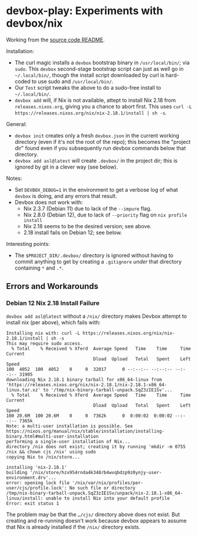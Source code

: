 devbox-play: Experiments with devbox/nix
========================================

Working from the [source code README][gh].

Installation:
- The curl magic installs a `devbox` bootstrap binary in `/usr/local/bin/`;
  via `sudo`. This `devbox` second-stage bootstrap script can just as well
  go in `~/.local/bin/`, though the install script downloaded by curl is
  hard-coded to use sudo and `/usr/local/bin/`.
- Our `Test` script tweaks the above to do a sudo-free install to
  `~/.local/bin/`.
- `devbox add` will, if Nix is not available, attept to install Nix 2.18
  from `releases.nixos.org`, giving you a chance to abort first. This uses
  `curl -L https://releases.nixos.org/nix/nix-2.18.1/install | sh -s`.

General:
- `devbox init` creates only a fresh `devbox.json` in the current working
  directory (even if it's not the root of the repo); this becomes the
  "project dir" found even if you subsequently run devbox commands below
  that directory.
- `devbox add asl@latest` will create `.devbox/` in the project dir;
  this is ignored by git in a clever way (see below).

Notes:
- Set `DEVBOX_DEBUG=1` in the environment to get a verbose log of what
  `devbox` is doing, and any errors that result.
- Devbox does not work with:
  - Nix 2.3.7 (Debian 11) due to lack of the `--impure` flag.
  - Nix 2.8.0 (Debian 12), due to lack of `--priority` flag on
    `nix profile install`
  - Nix 2.18 seems to be the desired version; see above.
  - 2.18 install fails on Debian 12; see below.

Interesting points:
- The `$PROJECT_DIR/.devbox/` directory is ignored without having to
  commit anything to get by creating a `.gitignore` _under_ that directory
  containing `*` and `.*`.


Errors and Workarounds
----------------------

### Debian 12 Nix 2.18 Install Failure

`devbox add asl@latest` without a `/nix/` directory makes Devbox attempt
to install nix (per above), which fails with:

    Installing nix with: curl -L https://releases.nixos.org/nix/nix-2.18.1/install | sh -s
    This may require sudo access.
      % Total    % Received % Xferd  Average Speed   Time    Time     Time  Current
                                     Dload  Upload   Total   Spent    Left  Speed
    100  4052  100  4052    0     0  32017      0 --:--:-- --:--:-- --:--:-- 31905
    downloading Nix 2.18.1 binary tarball for x86_64-linux from 'https://releases.nixos.org/nix/nix-2.18.1/nix-2.18.1-x86_64-linux.tar.xz' to '/tmp/nix-binary-tarball-unpack.SqZ3zIE1Sv'...
      % Total    % Received % Xferd  Average Speed   Time    Time     Time  Current
                                     Dload  Upload   Total   Spent    Left  Speed
    100 20.6M  100 20.6M    0     0  7362k      0  0:00:02  0:00:02 --:--:-- 7365k
    Note: a multi-user installation is possible. See https://nixos.org/manual/nix/stable/installation/installing-binary.html#multi-user-installation
    performing a single-user installation of Nix...
    directory /nix does not exist; creating it by running 'mkdir -m 0755 /nix && chown cjs /nix' using sudo
    copying Nix to /nix/store...

    installing 'nix-2.18.1'
    building '/nix/store/hzx954rnda4k348rb4wvqbdzp9z0ynjy-user-environment.drv'...
    error: opening lock file '/nix/var/nix/profiles/per-user/cjs/profile.lock': No such file or directory
    /tmp/nix-binary-tarball-unpack.SqZ3zIE1Sv/unpack/nix-2.18.1-x86_64-linux/install: unable to install Nix into your default profile
    Error: exit status 1

The problem may be that the `…/cjs/` directory above does not exist. But
creating and re-running doesn't work because devbox appears to assume that
Nix is already installed if the `/nix/` directory exists.




<!-------------------------------------------------------------------->
[gh]: https://github.com/jetpack-io/devbox?tab=readme-ov-file#quickstart-fast-deterministic-shell

